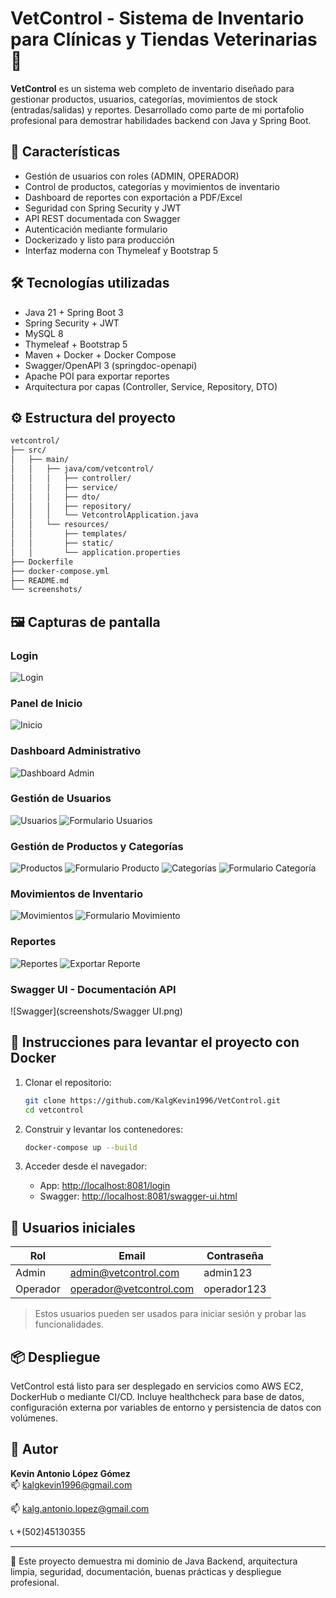 
# VetControl - Sistema de Inventario para Clínicas y Tiendas Veterinarias 🐾

**VetControl** es un sistema web completo de inventario diseñado para gestionar productos, usuarios, categorías, movimientos de stock (entradas/salidas) y reportes. Desarrollado como parte de mi portafolio profesional para demostrar habilidades backend con Java y Spring Boot.

## 🚀 Características

- Gestión de usuarios con roles (ADMIN, OPERADOR)
- Control de productos, categorías y movimientos de inventario
- Dashboard de reportes con exportación a PDF/Excel
- Seguridad con Spring Security y JWT
- API REST documentada con Swagger
- Autenticación mediante formulario
- Dockerizado y listo para producción
- Interfaz moderna con Thymeleaf y Bootstrap 5

## 🛠️ Tecnologías utilizadas

- Java 21 + Spring Boot 3
- Spring Security + JWT
- MySQL 8
- Thymeleaf + Bootstrap 5
- Maven + Docker + Docker Compose
- Swagger/OpenAPI 3 (springdoc-openapi)
- Apache POI para exportar reportes
- Arquitectura por capas (Controller, Service, Repository, DTO)

## ⚙️ Estructura del proyecto

```bash
vetcontrol/
├── src/
│   ├── main/
│   │   ├── java/com/vetcontrol/
│   │   │   ├── controller/
│   │   │   ├── service/
│   │   │   ├── dto/
│   │   │   ├── repository/
│   │   │   └── VetcontrolApplication.java
│   │   └── resources/
│   │       ├── templates/
│   │       ├── static/
│   │       └── application.properties
├── Dockerfile
├── docker-compose.yml
├── README.md
└── screenshots/
```

## 🖼️ Capturas de pantalla

### Login
![Login](screenshots/login.png)

### Panel de Inicio
![Inicio](screenshots/inicio.png)

### Dashboard Administrativo
![Dashboard Admin](screenshots/admin_dashboard.png)

### Gestión de Usuarios
![Usuarios](screenshots/usuarios.png)
![Formulario Usuarios](screenshots/usuarios_form.png)

### Gestión de Productos y Categorías
![Productos](screenshots/productos.png)
![Formulario Producto](screenshots/productos_form.png)
![Categorías](screenshots/categorias.png)
![Formulario Categoría](screenshots/categorias_form.png)

### Movimientos de Inventario
![Movimientos](screenshots/movimientos.png)
![Formulario Movimiento](screenshots/movimientos_form.png)

### Reportes
![Reportes](screenshots/reportes.png)
![Exportar Reporte](screenshots/reportes_exportacion.png)

### Swagger UI - Documentación API
![Swagger](screenshots/Swagger UI.png)

## 🐳 Instrucciones para levantar el proyecto con Docker

1. Clonar el repositorio:
   ```bash
   git clone https://github.com/KalgKevin1996/VetControl.git
   cd vetcontrol
   ```

2. Construir y levantar los contenedores:
   ```bash
   docker-compose up --build
   ```

3. Acceder desde el navegador:
    - App: [http://localhost:8081/login](http://localhost:8081/login)
    - Swagger: [http://localhost:8081/swagger-ui.html](http://localhost:8081/swagger-ui.html)

## 👥 Usuarios iniciales

| Rol     | Email                  | Contraseña |
|---------|------------------------|------------|
| Admin   | admin@vetcontrol.com   | admin123   |
| Operador| operador@vetcontrol.com| operador123|

> Estos usuarios pueden ser usados para iniciar sesión y probar las funcionalidades.

## 📦 Despliegue

VetControl está listo para ser desplegado en servicios como AWS EC2, DockerHub o mediante CI/CD. Incluye healthcheck para base de datos, configuración externa por variables de entorno y persistencia de datos con volúmenes.

## 📌 Autor

**Kevin Antonio López Gómez**  
📫 kalgkevin1996@gmail.com 

📫 kalg.antonio.lopez@gmail.com

📞 +(502)45130355

---

🧩 Este proyecto demuestra mi dominio de Java Backend, arquitectura limpia, seguridad, documentación, buenas prácticas y despliegue profesional.
